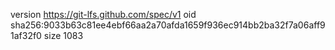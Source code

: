 version https://git-lfs.github.com/spec/v1
oid sha256:9033b63c81ee4ebf66aa2a70afda1659f936ec914bb2ba32f7a06aff91af32f0
size 1083
